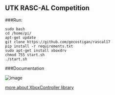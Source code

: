 ## UTK RASC-AL Competition

###Run:
```
sudo bash
cd /home/pi/
apt-get update
git clone https://github.com/gecostigan/rascal17
pip install -r requirements.txt
sudo apt-get install xboxdrv
chmod 755 start.sh
./start.sh
```

###Documentation

![image](https://drive.google.com/file/d/0B6Xo_yqcKLAvdGRSZVRpVWJ3WVk/view?usp=sharing "CAD")

[more about XboxController library](http://www.stuffaboutcode.com/2014/10/raspberry-pi-xbox-360-controller-python.html)

